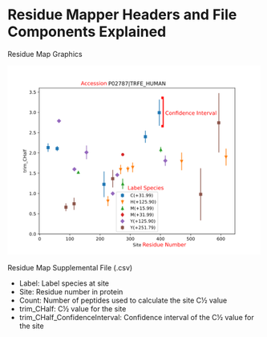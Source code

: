 # Residue Mapper Headers and File Components Explained

Residue Map Graphics

![Residue Mapper Example](https://github.com/JC-Price/Chalf_public/blob/main/Graphics/Residue%20Mapper%20Example.png)

Residue Map Supplemental File (.csv)
- Label: Label species at site
- Site: Residue number in protein
- Count: Number of peptides used to calculate the site C½ value
- trim_CHalf: C½ value for the site
- trim_CHalf_ConfidenceInterval: Confidence interval of the C½ value for the site
